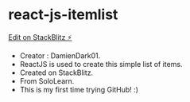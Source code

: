 # react-js-itemlist

[Edit on StackBlitz ⚡️](https://stackblitz.com/edit/react-cvftdj)

- Creator : DamienDark01.
- ReactJS is used to create this simple list of items.
- Created on StackBlitz.
- From SoloLearn.
- This is my first time trying GitHub! :)
